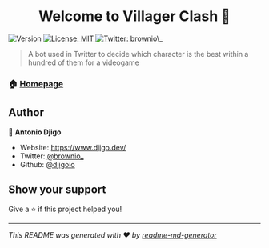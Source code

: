 <h1 align="center">Welcome to Villager Clash 👋</h1>
<p>
  <img alt="Version" src="https://img.shields.io/badge/version-0.0-blue.svg?cacheSeconds=2592000" />
  <a href="#" target="_blank">
    <img alt="License: MIT" src="https://img.shields.io/badge/License-MIT-yellow.svg" />
  </a>
  <a href="https://twitter.com/brownio\_" target="_blank">
    <img alt="Twitter: brownio\_" src="https://img.shields.io/twitter/follow/brownio\_.svg?style=social" />
  </a>
</p>

> A bot used in Twitter to decide which character is the best within a hundred of them for a videogame

### 🏠 [Homepage](www.djigo.dev)

## Author

👤 **Antonio Djigo**

* Website: https://www.djigo.dev/
* Twitter: [@brownio\_](https://twitter.com/brownio\_)
* Github: [@djigoio](https://github.com/djigoio)

## Show your support

Give a ⭐️ if this project helped you!

***
_This README was generated with ❤️ by [readme-md-generator](https://github.com/kefranabg/readme-md-generator)_